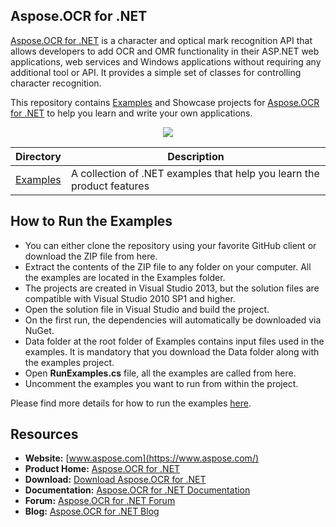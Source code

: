 ## Aspose.OCR for .NET

[Aspose.OCR for .NET](https://products.aspose.com/ocr/net) is a character and optical mark recognition API that allows developers to add OCR and OMR functionality in their ASP.NET web applications, web services and Windows applications without requiring any additional tool or API. It provides a simple set of classes for controlling character recognition.

This repository contains [Examples](Examples) and Showcase projects for [Aspose.OCR for .NET](https://products.aspose.com/ocr/net) to help you learn and write your own applications.

<p align="center">
  <a href="https://github.com/asposeocr/Aspose_OCR_NET/archive/master.zip">
    <img src="http://i.imgur.com/hwNhrGZ.png" />
  </a>
</p>

Directory | Description
--------- | -----------
[Examples](Examples)  | A collection of .NET examples that help you learn the product features

## How to Run the Examples

* You can either clone the repository using your favorite GitHub client or download the ZIP file from here.
* Extract the contents of the ZIP file to any folder on your computer. All the examples are located in the Examples folder.
* The projects are created in Visual Studio 2013, but the solution files are compatible with Visual Studio 2010 SP1 and higher.
* Open the solution file in Visual Studio and build the project.
* On the first run, the dependencies will automatically be downloaded via NuGet.
* Data folder at the root folder of Examples contains input files used in the examples. It is mandatory that you download the Data folder along with the examples project.
* Open **RunExamples.cs** file, all the examples are called from here.
* Uncomment the examples you want to run from within the project.

Please find more details for how to run the examples [here](https://docs.aspose.com/display/ocrnet/How+to+Run+the+Examples).

## Resources

+ **Website:** [www.aspose.com](https://www.aspose.com/)
+ **Product Home:** [Aspose.OCR for .NET](https://products.aspose.com/ocr/net)
+ **Download:** [Download Aspose.OCR for .NET](https://www.nuget.org/packages/Aspose.OCR/)
+ **Documentation:** [Aspose.OCR for .NET Documentation](https://docs.aspose.com/display/ocrnet/Home)
+ **Forum:** [Aspose.OCR for .NET Forum](https://forum.aspose.com/c/ocr)
+ **Blog:** [Aspose.OCR for .NET Blog](https://blog.aspose.com/category/aspose-products/aspose-ocr-product-family/)

